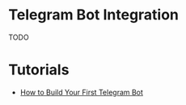 # Telegram Bot Integration

TODO

# Tutorials

- [How to Build Your First Telegram Bot](https://www.process.st/telegram-bot/)
